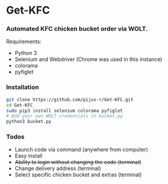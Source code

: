 # Get-KFC
### Automated KFC chicken bucket order via WOLT. 

Requirements:
  - Python 3 
  - Selenium and Webdriver (Chrome was used in this instance)
  - colorama
  - pyfiglet
  
### Installation

 ```sh
 git clone https://github.com/pijus-r/Get-KFC.git
 cd Get-KFC
 sudo pip3 install selenium colorama pyfiglet
 # Add your own WOLT credentials in bucket.py
 python3 bucket.py
```

### Todos

 - Launch code via command (anywhere from computer)
 - Easy install
 - ~~Ability to login without changing the code (terminal)~~
 - Change delivery address (terminal)
 - Select specific chicken bucket and extras (terminal)
